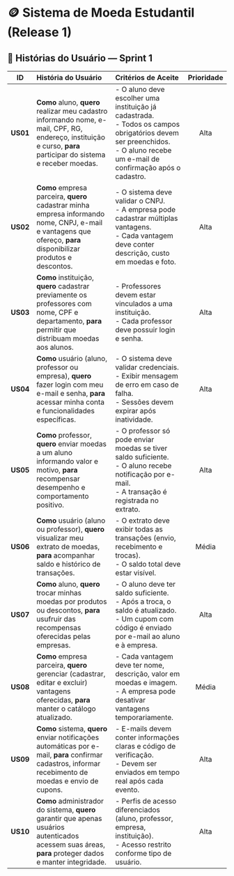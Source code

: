 # 🪙 Sistema de Moeda Estudantil (Release 1)

## 📖 Histórias do Usuário — Sprint 1

| **ID** | **História do Usuário** | **Critérios de Aceite** | **Prioridade** |
| :------: | :---------------------------------------------------------------------------------------------------------------------------------------------------------------- | :---------------------------------------------------------------------------------------------------------------------------------------------------------------------------- | :------------: |
| **US01** | **Como** aluno, **quero** realizar meu cadastro informando nome, e-mail, CPF, RG, endereço, instituição e curso, **para** participar do sistema e receber moedas. | - O aluno deve escolher uma instituição já cadastrada.<br>- Todos os campos obrigatórios devem ser preenchidos.<br>- O aluno recebe um e-mail de confirmação após o cadastro. | Alta |
| **US02** | **Como** empresa parceira, **quero** cadastrar minha empresa informando nome, CNPJ, e-mail e vantagens que ofereço, **para** disponibilizar produtos e descontos. | - O sistema deve validar o CNPJ.<br>- A empresa pode cadastrar múltiplas vantagens.<br>- Cada vantagem deve conter descrição, custo em moedas e foto. | Alta |
| **US03** | **Como** instituição, **quero** cadastrar previamente os professores com nome, CPF e departamento, **para** permitir que distribuam moedas aos alunos. | - Professores devem estar vinculados a uma instituição.<br>- Cada professor deve possuir login e senha. | Alta |
| **US04** | **Como** usuário (aluno, professor ou empresa), **quero** fazer login com meu e-mail e senha, **para** acessar minha conta e funcionalidades específicas. | - O sistema deve validar credenciais.<br>- Exibir mensagem de erro em caso de falha.<br>- Sessões devem expirar após inatividade. | Alta |
| **US05** | **Como** professor, **quero** enviar moedas a um aluno informando valor e motivo, **para** recompensar desempenho e comportamento positivo. | - O professor só pode enviar moedas se tiver saldo suficiente.<br>- O aluno recebe notificação por e-mail.<br>- A transação é registrada no extrato. | Alta |
| **US06** | **Como** usuário (aluno ou professor), **quero** visualizar meu extrato de moedas, **para** acompanhar saldo e histórico de transações. | - O extrato deve exibir todas as transações (envio, recebimento e trocas).<br>- O saldo total deve estar visível. | Média |
| **US07** | **Como** aluno, **quero** trocar minhas moedas por produtos ou descontos, **para** usufruir das recompensas oferecidas pelas empresas. | - O aluno deve ter saldo suficiente.<br>- Após a troca, o saldo é atualizado.<br>- Um cupom com código é enviado por e-mail ao aluno e à empresa. | Alta |
| **US08** | **Como** empresa parceira, **quero** gerenciar (cadastrar, editar e excluir) vantagens oferecidas, **para** manter o catálogo atualizado. | - Cada vantagem deve ter nome, descrição, valor em moedas e imagem.<br>- A empresa pode desativar vantagens temporariamente. | Média |
| **US09** | **Como** sistema, **quero** enviar notificações automáticas por e-mail, **para** confirmar cadastros, informar recebimento de moedas e envio de cupons. | - E-mails devem conter informações claras e código de verificação.<br>- Devem ser enviados em tempo real após cada evento. | Alta |
| **US10** | **Como** administrador do sistema, **quero** garantir que apenas usuários autenticados acessem suas áreas, **para** proteger dados e manter integridade. | - Perfis de acesso diferenciados (aluno, professor, empresa, instituição).<br>- Acesso restrito conforme tipo de usuário. | Alta |
